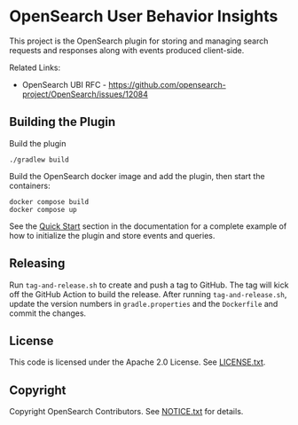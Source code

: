 # OpenSearch User Behavior Insights

This project is the OpenSearch plugin for storing and managing search requests and responses along with events produced client-side.

Related Links:
* OpenSearch UBI RFC - https://github.com/opensearch-project/OpenSearch/issues/12084

## Building the Plugin

Build the plugin

```
./gradlew build
```

Build the OpenSearch docker image and add the plugin, then start the containers:

```
docker compose build
docker compose up
```

See the [Quick Start](documentation/documentation.md#quick-start) section in the documentation for a complete example of how to initialize the plugin and store events and queries.

## Releasing
Run `tag-and-release.sh` to create and push a tag to GitHub. The tag will kick off the GitHub Action to build the release. After running `tag-and-release.sh`, update the version numbers in `gradle.properties` and the `Dockerfile` and commit the changes.

## License
This code is licensed under the Apache 2.0 License. See [LICENSE.txt](LICENSE.txt).

## Copyright
Copyright OpenSearch Contributors. See [NOTICE.txt](NOTICE.txt) for details.

